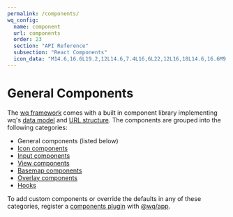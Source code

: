 ```yaml
---
permalink: /components/
wq_config:
  name: component
  url: components
  order: 23
  section: "API Reference"
  subsection: "React Components"
  icon_data: "M14.6,16.6L19.2,12L14.6,7.4L16,6L22,12L16,18L14.6,16.6M9.4,16.6L4.8,12L9.4,7.4L8,6L2,12L8,18L9.4,16.6Z"
---
```


# General Components

The [wq framework] comes with a built in component library implementing wq's [data model][config] and [URL structure][url-structure].  The components are grouped into the following categories:

 * General components (listed below)
 * [Icon components][icons]
 * [Input components][inputs]
 * [View components][views]
 * [Basemap components][basemaps]
 * [Overlay components][overlays]
 * [Hooks][hooks]

To add custom components or override the defaults in any of these categories, register a [components plugin] with [@wq/app].

[wq framework]: ../index.md
[config]: ../config.md
[url-structure]: ../wq.db/url-structure.md
[icons]: ../icons.md
[inputs]: ../inputs/index.md
[views]: ../views/index.md
[basemaps]: ../basemaps/index.md
[overlays]: ../overlays/index.md
[hooks]: ../hooks/index.md
[components plugin]: ../plugins/components.md
[@wq/app]: ../@wq/app.md
